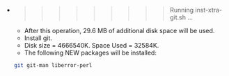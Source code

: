 * >>>>>>>>> Running inst-xtra-git.sh ...
  * After this operation, 29.6 MB of additional disk space will be used.
  * Install git.
  * Disk size = 4666540K. Space Used = 32584K.
  * The following NEW packages will be installed:
  ```bash
  git git-man liberror-perl
  ```
